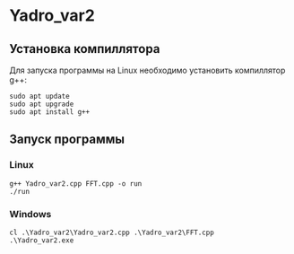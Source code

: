 # Yadro_var2
## Установка компиллятора

Для запуска программы на Linux необходимо установить компиллятор g++:



```shell
sudo apt update
sudo apt upgrade
sudo apt install g++
```

## Запуск программы 
### Linux
```shell
g++ Yadro_var2.cpp FFT.cpp -o run
./run
```
### Windows
```shell
cl .\Yadro_var2\Yadro_var2.cpp .\Yadro_var2\FFT.cpp
.\Yadro_var2.exe
```